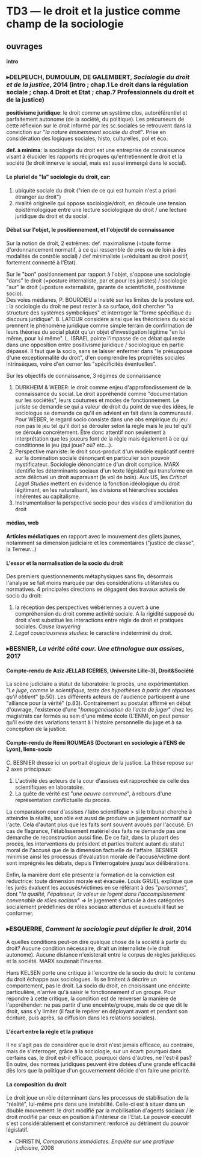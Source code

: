 # TD3 — le droit et la justice comme champ de la sociologie

## ouvrages

#### intro

### ▸DELPEUCH, DUMOULIN, DE GALEMBERT, _Sociologie du droit et de la justice_, 2014 \(intro ; chap.1 Le droit dans la régulation sociale ; chap.4 Droit et Etat ; chap.7 Professionnels du droit et de la justice\)

**positivisme juridique**: le droit comme un système clos, autoréférentiel et parfaitement autonome \(de la société, du politique\). Les précurseurs de cette réflexion sur le droit informé par les sc.sociales se retrouvent dans la conviction sur "_la nature éminemment sociale du droit_". Prise en considération des logiques sociales, histo, culturelles, pol et éco.

**def. à minima**: la sociologie du droit est une entreprise de connaissance visant à élucider les rapports réciproques qu'entretiennent le droit et la société \(le droit innerve le social, mais est aussi immergé dans le social\).

#### Le pluriel de "la" sociologie du droit, car: 

1. ubiquité sociale du droit \("rien de ce qui est humain n'est a priori étranger au droit"\)
2. rivalité originelle qui oppose sociologie/droit, en découle une tension épistémologique entre une lecture sociologique du droit / une lecture juridique du droit et du social.

#### Débat sur l'objet, le positionnement, et l'objectif de connaissance

Sur la notion de droit, 2 extrêmes: def. maximalisme \(=toute forme d'ordonnancement normatif, à ce qui ressemble de près ou de loin à des modalités de contrôle social\) / def minimaliste \(=réduisant au droit positif, fortement connecté à l'Etat\).

Sur le "bon" positionnement par rapport à l'objet, s'oppose une sociologie "dans" le droit \(=posture internaliste, par et pour les juristes\) / sociologie "sur" le droit \(=posture externaliste, garante de scientificité, positivisme socio\).  
Des voies médianes, P. BOURDIEU a insisté sur les limites de la posture ext. : la sociologie du droit ne peut rester à sa surface, doit chercher "la structure des systèmes symboliques" et interroger la "forme spécifique du discours juridique". B. LATOUR considère ainsi que les théoriciens du social prennent le phénomène juridique comme simple terrain de confirmation de leurs théories du social plutôt qu'un objet d'investigation légitime "en lui même, pour lui même". L. ISRAEL pointe l'impasse de ce débat qui reste dans une opposition entre positivisme juridique / sociologique en partie dépassé. Il faut que la socio, sans se laisser enfermer dans "le présupposé d'une exceptionnalité du droit", d'en comprendre les propriétés sociales intrinsèques, voire d'en cerner les "spécificités éventuelles".

Sur les objectifs de connaissance, 3 régimes de connaissance

1. DURKHEIM & WEBER: le droit comme enjeu d'approfondissement de la connaissance du social. Le droit appréhendé comme "documentation sur les sociétés", leurs coutumes et modes de fonctionnement. Le juriste se demande se qui a valeur de droit du point de vue des idées, le sociologue se demande ce qu'il en advient en fait dans la communauté. Pour WEBER, le regard socio consiste dans une obs empirique du jeu: non pas le jeu tel qu'il doit se dérouler selon la règle mais le jeu tel qu'il se déroule concrètement. Être donc attentif non seulement à interprétation que les joueurs font de la règle mais également à ce qui conditionne le jeu \(qui joue? où? etc...\).
2. Perspective marxiste: le droit sous-produit d'un modèle explicatif centré sur la domination sociale dénonçant en particulier son pouvoir mystificateur. Sociologie dénonciatrice d'un droit complice. MARX identifie les déterminants sociaux d'un texte législatif qui transforme en acte délictuel un droit auparavant \(le vol de bois\). Aux US, les _Critical Legal Studies_ mettent en évidence la fonction idéologique du droit légitimant, en les naturalisant, les divisions et hiérarchies sociales inhérentes au capitalisme.
3. Instrumentaliser la perspective socio pour des visées d'amélioration du droit

#### médias, web

**Articles médiatiques** en rapport avec le mouvement des gilets jaunes, notamment sa dimension judiciaire et les commentaires \("justice de classe", la Terreur...\)

#### L'essor et la normalisation de la socio du droit

Des premiers questionnements métaphysiques sans fin, désormais l'analyse se fait moins marquée par des considérations utilitaristes ou normatives. 4 principales directions se dégagent des travaux actuels de socio du droit:

1. la réception des perspectives wébériennes a ouvert à une compréhension du droit comme activité sociale. A la rigidité supposé du droit s'est substitué les interactions entre règle de droit et pratiques sociales. _Cause lawyering_
2. _Legal cousciousness studies_: le caractère indéterminé du droit.

### ▸BESNIER, _La vérité côté cour. Une ethnologue aux assises_, 2017

#### Compte-rendu de Aziz JELLAB \(CERIES, Université Lille-3\), Droit&Société

La scène judiciaire a statut de laboratoire: le procès, une expérimentation. "_Le juge, comme le scientifique, teste des hypothèses à partir des réponses qu'il obtient_" \(p.50\). Les différents acteurs de l'audience participent à une "alliance pour la vérité" \(p.83\). Contrairement au postulat affirmé en début d'ouvrage, l'existence d'une "_homogénéisation de l'acte de juger_" chez les magistrats car formés au sein d'une même école \(L'ENM\), on peut penser qu'il existe des variations tenant à l'histoire personnelle du juge et à sa conception de la justice.

#### Compte-rendu de Rémi ROUMEAS \(Doctorant en sociologie à l'ENS de Lyon\), liens-socio

C. BESNIER dresse ici un portrait élogieux de la justice. La thèse repose sur 2 axes principaux:

1. L'activité des acteurs de la cour d'assises est rapprochée de celle des scientifiques en laboratoire.
2. La quête de vérité est "_une oeuvre commune_", à rebours d'une représentation conflictuelle du procès.

La comparaison cour d'assises / labo scientifique &gt; si le tribunal cherche à atteindre la réalité, son rôle est aussi de produire un jugement normatif sur l'acte. Cela d'autant plus que les faits sont souvent avoués par l'accusé. En cas de flagrance, l'établissement matériel des faits ne demande pas une démarche de reconstruction aussi fine. De ce fait, dans la plupart des procès, les interventions du président et parties traitent autant du statut moral de l'accusé que de la dimension factuelle de l'affaire. BESNIER minimise ainsi les processus d'évaluation morale de l'accusé/victime dont sont imprégnés les débats, depuis l'interrogatoire jusqu'aux délibérations.

Enfin, la manière dont elle présente la formation de la conviction est réductrice: toute dimension morale est évacuée. Louis GRUEL explique que les jurés évaluent les accusés/victimes en se référant à des "_personnes_", dont "_la qualité, l'épaisseur, la valeur se logent dans l'accomplissement convenable de rôles sociaux_" =&gt; le jugement s'articule à des catégories socialement prédéfinies de rôles sociaux attendus et auxquels il faut se conformer.

### ▸ESQUERRE, _Comment la sociologie peut déplier le droit_, 2014

A quelles conditions peut-on dire quelque chose de la société à partir du droit? Aucune condition nécessaire, dirait un internaliste \(=le droit autonome\). Aucune distance n'existerait entre le corpus de règles juridiques et la société. MARX soutenait l'inverse.

Hans KELSEN porte une critique à l'encontre de la socio du droit: le contenu du droit échappe aux sociologues. Ils se limitent à décrire un comportement, pas le droit. La socio du droit, en choisissant une enceinte particulière, n'arrive qu'à saisir le fonctionnement d'un groupe. Pour répondre à cette critique, la condition est de renverser la manière de l'appréhender: ne pas partir d'une enceinte/groupe, mais de ce que dit le droit, sans s'y limiter \(il faut le repérer en déployant avant et pendant son écriture, puis après, sa diffusion dans les relations sociales\).

#### L'écart entre la règle et la pratique

Il ne s'agit pas de considérer que le droit n'est jamais efficace, au contraire, mais de s'interroger, grâce à la sociologie, sur un écart: pourquoi dans certains cas, le droit est-il efficace, pourquoi dans d'autres, ne l'est-il pas? En outre, des normes juridiques peuvent être dotées d'une grande efficacité dès lors que la politique d'un gouvernement décide d'en faire une priorité.

#### La composition du droit

Le droit joue un rôle déterminant dans les processus de stabilisation de la "réalité", lui-même pris dans une instabilité. Celle-ci est à situer dans un double mouvement: le droit modifié par la mobilisation d'agents sociaux / le droit modifié par ceux en position à l'intérieur de l'Etat. Le pouvoir exécutif s'est considérablement et constamment renforcé au détriment du pouvoir législatif.

* CHRISTIN, _Comparutions immédiates. Enquête sur une pratique judiciaire_, 2008

